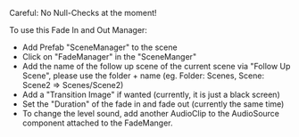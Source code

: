 Careful: No Null-Checks at the moment!

To use this Fade In and Out Manager:

- Add Prefab "SceneManager" to the scene
- Click on "FadeManager" in the "SceneManger"
- Add the name of the follow up scene of the current scene via "Follow Up Scene", please use the folder + name (eg. Folder: Scenes, Scene: Scene2 => Scenes/Scene2)
- Add a "Transition Image" if wanted (currently, it is just a black screen)
- Set the "Duration" of the fade in and fade out (currently the same time)
- To change the level sound, add another AudioClip to the AudioSource component attached to the FadeManger. 

